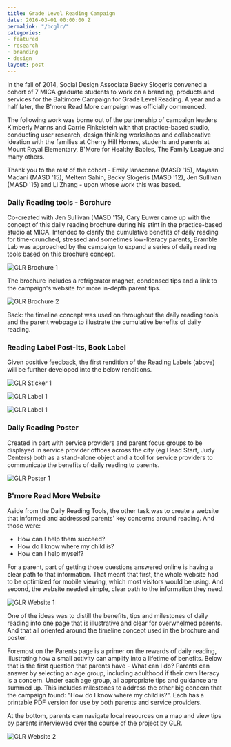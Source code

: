 ```yaml
---
title: Grade Level Reading Campaign
date: 2016-03-01 00:00:00 Z
permalink: "/bcglr/"
categories:
- featured
- research
- branding
- design
layout: post
---
```


In the fall of 2014, Social Design Associate Becky Slogeris convened a cohort of 7 MICA graduate students to work on a branding, products and services for the Baltimore Campaign for Grade Level Reading. A year and a half later, the B'more Read More campaign was officially commenced.

The following work was borne out of the partnership of campaign leaders Kimberly Manns and Carrie Finkelstein with that practice-based studio, conducting user research, design thinking workshops and collaborative ideation with the families at Cherry Hill Homes, students and parents at Mount Royal Elementary, B'More for Healthy Babies, The Family League and many others.

Thank you to the rest of the cohort - Emily Ianaconne (MASD '15), Maysan Madani (MASD '15), Meltem Sahin, Becky Slogeris (MASD '12), Jen Sullivan (MASD '15) and Li Zhang - upon whose work this was based.

### Daily Reading tools - Borchure

Co-created with Jen Sullivan (MASD '15), Cary Euwer came up with the concept of this daily reading brochure during his stint in the practice-based studio at MICA. Intended to clarify the cumulative benefits of daily reading for time-crunched, stressed and sometimes low-literacy parents, Bramble Lab was approached by the campaign to expand a series of daily reading tools based on this brochure concept.

![GLR Brochure 1](/img/glr_brochure_1.jpeg)

The brochure includes a refrigerator magnet, condensed tips and a link to the campaign's website for more in-depth parent tips.

![GLR Brochure 2](/img/glr_brochure_2.jpeg)

Back: the timeline concept was used on throughout the daily reading tools and the parent webpage to illustrate the cumulative benefits of daily reading.

### Reading Label Post-Its, Book Label

Given positive feedback, the first rendition of the Reading Labels (above) will be further developed into the below renditions.

![GLR Sticker 1](/img/glr_sticker_1.jpeg)

![GLR Label 1](/img/glr_label_1.jpeg)

![GLR Label 1](/img/glr_label_2.jpeg)

### Daily Reading Poster

Created in part with service providers and parent focus groups to be displayed in service provider offices across the city (eg Head Start, Judy Centers) both as a stand-alone object and a tool for service providers to communicate the benefits of daily reading to parents.

![GLR Poster 1](/img/glr_poster_1.jpeg)

### B'more Read More Website

Aside from the Daily Reading Tools, the other task was to create a website that informed and addressed parents' key concerns around reading. And those were:

* How can I help them succeed?
* How do I know where my child is?
* How can I help myself?

For a parent, part of getting those questions answered online is having a clear path to that information. That meant that first, the whole website had to be optimized for mobile viewing, which most visitors would be using. And second, the website needed simple, clear path to the information they need.

![GLR Website 1](/img/glr_website_1.png)

One of the ideas was to distill the benefits, tips and milestones of daily reading into one page that is illustrative and clear for overwhelmed parents. And that all oriented around the timeline concept used in the brochure and poster.

Foremost on the Parents page is a primer on the rewards of daily reading, illustrating how a small activity can amplify into a lifetime of benefits. Below that is the first question that parents have - What can I do? Parents can answer by selecting an age group, including adulthood if their own literacy is a concern. Under each age group, all appropriate tips and guidance are summed up. This includes milestones to address the other big concern that the campaign found: "How do I know where my child is?". Each has a printable PDF version for use by both parents and service providers.

At the bottom, parents can navigate local resources on a map and view tips by parents interviewed over the course of the project by GLR.

![GLR Website 2](/img/glr_website_2.png)
